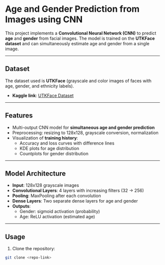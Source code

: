 # Age and Gender Prediction from Images using CNN

This project implements a **Convolutional Neural Network (CNN)** to predict **age** and **gender** from facial images. The model is trained on the **UTKFace dataset** and can simultaneously estimate age and gender from a single image.

---

## Dataset

The dataset used is **UTKFace** (grayscale and color images of faces with age, gender, and ethnicity labels).

- **Kaggle link**: [UTKFace Dataset](https://www.kaggle.com/datasets/jangedoo/utkface-new)

---

## Features

- Multi-output CNN model for **simultaneous age and gender prediction**  
- Preprocessing: resizing to 128x128, grayscale conversion, normalization  
- Visualization of **training history**:
  - Accuracy and loss curves with difference lines
  - KDE plots for age distribution
  - Countplots for gender distribution  

---

## Model Architecture

- **Input**: 128x128 grayscale images  
- **Convolutional Layers**: 4 layers with increasing filters (32 → 256)  
- **Pooling**: MaxPooling after each convolution  
- **Dense Layers**: Two separate dense layers for age and gender  
- **Outputs**:  
  - Gender: sigmoid activation (probability)  
  - Age: ReLU activation (estimated age)  

---

## Usage

1. Clone the repository:
```bash
git clone <repo-link>
